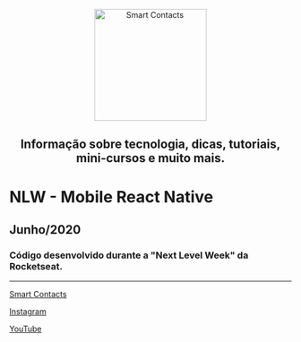 <p align="center">
  <a href="https://smartcontacts.com.br/">
    <img alt="Smart Contacts" src="https://smartcontacts.com.br/assets/img/logo.png" width="200" />
  </a>
</p>
<h2 align="center">
Informação sobre tecnologia, dicas, tutoriais, mini-cursos e muito mais.
</h2>

# NLW - Mobile React Native

## Junho/2020

### Código desenvolvido durante a "Next Level Week" da Rocketseat.

<hr>

[Smart Contacts](https://smartcontacts.com.br)

[Instagram](https://www.instagram.com/smartcontacts/)

[YouTube](https://www.youtube.com/channel/UCC6ue986efLUHRuqGiIfuwQ?view_as=subscriber)